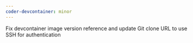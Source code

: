 ```yaml
---
coder-devcontainer: minor
---
```


Fix devcontainer image version reference and update Git clone URL to use SSH for authentication